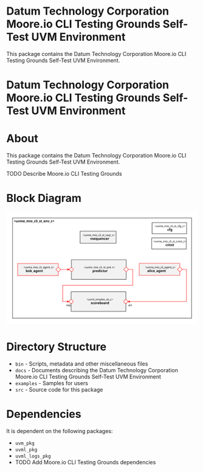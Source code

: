 # Datum Technology Corporation Moore.io CLI Testing Grounds Self-Test UVM Environment
This package contains the Datum Technology Corporation Moore.io CLI Testing Grounds Self-Test UVM Environment.



# Datum Technology Corporation Moore.io CLI Testing Grounds Self-Test UVM Environment


# About
This package contains the Datum Technology Corporation Moore.io CLI Testing Grounds Self-Test UVM Environment.

TODO Describe Moore.io CLI Testing Grounds


# Block Diagram
![alt text](./docs/env_block_diagram.svg "Moore.io CLI Testing Grounds Self-Test UVM Environment")

# Directory Structure
* `bin` - Scripts, metadata and other miscellaneous files
* `docs` - Documents describing the Datum Technology Corporation Moore.io CLI Testing Grounds Self-Test UVM Environment
* `examples` - Samples for users
* `src` - Source code for this package


# Dependencies
It is dependent on the following packages:

* `uvm_pkg`
* `uvml_pkg`
* `uvml_logs_pkg`
* TODO Add Moore.io CLI Testing Grounds dependencies
